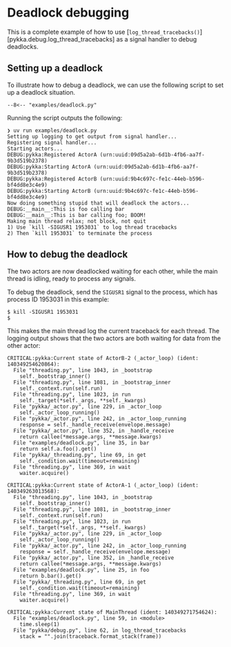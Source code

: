 # Deadlock debugging

This is a complete example of how to use
[`log_thread_tracebacks()`][pykka.debug.log_thread_tracebacks]
as a signal handler to debug deadlocks.

## Setting up a deadlock

To illustrate how to debug a deadlock,
we can use the following script to set up a deadlock situation.

```title="examples/deadlock.py"
--8<-- "examples/deadlock.py"
```

Running the script outputs the following:

```console
❯ uv run examples/deadlock.py
Setting up logging to get output from signal handler...
Registering signal handler...
Starting actors...
DEBUG:pykka:Registered ActorA (urn:uuid:09d5a2ab-6d1b-4fb6-aa7f-9b3d519b2378)
DEBUG:pykka:Starting ActorA (urn:uuid:09d5a2ab-6d1b-4fb6-aa7f-9b3d519b2378)
DEBUG:pykka:Registered ActorB (urn:uuid:9b4c697c-fe1c-44eb-b596-bf4dd8e3c4e9)
DEBUG:pykka:Starting ActorB (urn:uuid:9b4c697c-fe1c-44eb-b596-bf4dd8e3c4e9)
Now doing something stupid that will deadlock the actors...
DEBUG:__main__:This is foo calling bar
DEBUG:__main__:This is bar calling foo; BOOM!
Making main thread relax; not block, not quit
1) Use `kill -SIGUSR1 1953031` to log thread tracebacks
2) Then `kill 1953031` to terminate the process
```

## How to debug the deadlock

The two actors are now deadlocked waiting for each other,
while the main thread is idling, ready to process any signals.

To debug the deadlock,
send the `SIGUSR1` signal to the process,
which has process ID 1953031 in this example:

```console
$ kill -SIGUSR1 1953031
$
```

This makes the main thread log the current traceback for each thread.
The logging output shows that
the two actors are both waiting for data from the other actor:

```console hl_lines="15 35"
CRITICAL:pykka:Current state of ActorB-2 (_actor_loop) (ident: 140349254620864):
  File "threading.py", line 1043, in _bootstrap
    self._bootstrap_inner()
  File "threading.py", line 1081, in _bootstrap_inner
    self._context.run(self.run)
  File "threading.py", line 1023, in run
    self._target(*self._args, **self._kwargs)
  File "pykka/_actor.py", line 229, in _actor_loop
    self._actor_loop_running()
  File "pykka/_actor.py", line 242, in _actor_loop_running
    response = self._handle_receive(envelope.message)
  File "pykka/_actor.py", line 352, in _handle_receive
    return callee(*message.args, **message.kwargs)
  File "examples/deadlock.py", line 35, in bar
    return self.a.foo().get()
  File "pykka/_threading.py", line 69, in get
    self._condition.wait(timeout=remaining)
  File "threading.py", line 369, in wait
    waiter.acquire()

CRITICAL:pykka:Current state of ActorA-1 (_actor_loop) (ident: 140349263013568):
  File "threading.py", line 1043, in _bootstrap
    self._bootstrap_inner()
  File "threading.py", line 1081, in _bootstrap_inner
    self._context.run(self.run)
  File "threading.py", line 1023, in run
    self._target(*self._args, **self._kwargs)
  File "pykka/_actor.py", line 229, in _actor_loop
    self._actor_loop_running()
  File "pykka/_actor.py", line 242, in _actor_loop_running
    response = self._handle_receive(envelope.message)
  File "pykka/_actor.py", line 352, in _handle_receive
    return callee(*message.args, **message.kwargs)
  File "examples/deadlock.py", line 25, in foo
    return b.bar().get()
  File "pykka/_threading.py", line 69, in get
    self._condition.wait(timeout=remaining)
  File "threading.py", line 369, in wait
    waiter.acquire()

CRITICAL:pykka:Current state of MainThread (ident: 140349271754624):
  File "examples/deadlock.py", line 59, in <module>
    time.sleep(1)
  File "pykka/debug.py", line 62, in log_thread_tracebacks
    stack = "".join(traceback.format_stack(frame))
```
